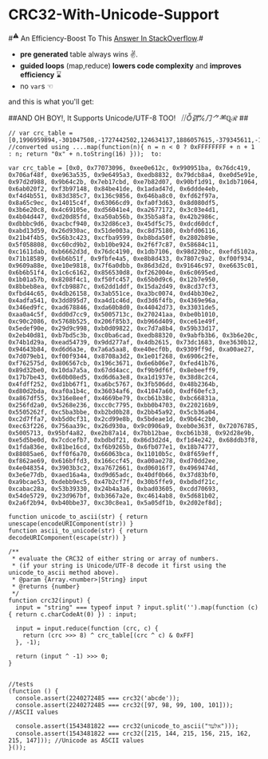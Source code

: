 # CRC32-With-Unicode-Support

#<sup>⚠</sup> An Efficiency-Boost To This [Answer In StackOverflow](http://stackoverflow.com/a/18639999/257319).#

- **pre generated** table always wins ✌.
- **guided loops** (map,reduce) **lowers code complexity** and **improves efficiency** ⌛
- no `var`s ☜

and this is what you'll get:

##AND OH BOY!, It Supports Unicode/UTF-8 TOO! &nbsp; ⧸⧸*Ṏ갥℀⺆⺈⺷ℚℛ* ##

    // var crc_table = [0,1996959894,-301047508,-1727442502,124634137,1886057615,-379345611,-1637575261,249268274,2044508324,-522852066,-1747789432,162941995,2125561021,-407360249,-1866523247,498536548,1789927666,-205950648,-2067906082,450548861,1843258603,-187386543,-2083289657,325883990,1684777152,-43845254,-1973040660,335633487,1661365465,-99664541,-1928851979,997073096,1281953886,-715111964,-1570279054,1006888145,1258607687,-770865667,-1526024853,901097722,1119000684,-608450090,-1396901568,853044451,1172266101,-589951537,-1412350631,651767980,1373503546,-925412992,-1076862698,565507253,1454621731,-809855591,-1195530993,671266974,1594198024,-972236366,-1324619484,795835527,1483230225,-1050600021,-1234817731,1994146192,31158534,-1731059524,-271249366,1907459465,112637215,-1614814043,-390540237,2013776290,251722036,-1777751922,-519137256,2137656763,141376813,-1855689577,-429695999,1802195444,476864866,-2056965928,-228458418,1812370925,453092731,-2113342271,-183516073,1706088902,314042704,-1950435094,-54949764,1658658271,366619977,-1932296973,-69972891,1303535960,984961486,-1547960204,-725929758,1256170817,1037604311,-1529756563,-740887301,1131014506,879679996,-1385723834,-631195440,1141124467,855842277,-1442165665,-586318647,1342533948,654459306,-1106571248,-921952122,1466479909,544179635,-1184443383,-832445281,1591671054,702138776,-1328506846,-942167884,1504918807,783551873,-1212326853,-1061524307,-306674912,-1698712650,62317068,1957810842,-355121351,-1647151185,81470997,1943803523,-480048366,-1805370492,225274430,2053790376,-468791541,-1828061283,167816743,2097651377,-267414716,-2029476910,503444072,1762050814,-144550051,-2140837941,426522225,1852507879,-19653770,-1982649376,282753626,1742555852,-105259153,-1900089351,397917763,1622183637,-690576408,-1580100738,953729732,1340076626,-776247311,-1497606297,1068828381,1219638859,-670225446,-1358292148,906185462,1090812512,-547295293,-1469587627,829329135,1181335161,-882789492,-1134132454,628085408,1382605366,-871598187,-1156888829,570562233,1426400815,-977650754,-1296233688,733239954,1555261956,-1026031705,-1244606671,752459403,1541320221,-1687895376,-328994266,1969922972,40735498,-1677130071,-351390145,1913087877,83908371,-1782625662,-491226604,2075208622,213261112,-1831694693,-438977011,2094854071,198958881,-2032938284,-237706686,1759359992,534414190,-2118248755,-155638181,1873836001,414664567,-2012718362,-15766928,1711684554,285281116,-1889165569,-127750551,1634467795,376229701,-1609899400,-686959890,1308918612,956543938,-1486412191,-799009033,1231636301,1047427035,-1362007478,-640263460,1088359270,936918000,-1447252397,-558129467,1202900863,817233897,-1111625188,-893730166,1404277552,615818150,-1160759803,-841546093,1423857449,601450431,-1285129682,-1000256840,1567103746,711928724,-1274298825,-1022587231,1510334235,755167117];
    //converted using ....map(function(n){ n = n < 0 ? 0xFFFFFFFF + n + 1 : n; return "0x" + n.toString(16) }));  to:
    
    var crc_table = [0x0, 0x77073096, 0xee0e612c, 0x990951ba, 0x76dc419, 0x706af48f, 0xe963a535, 0x9e6495a3, 0xedb8832, 0x79dcb8a4, 0xe0d5e91e, 0x97d2d988, 0x9b64c2b, 0x7eb17cbd, 0xe7b82d07, 0x90bf1d91, 0x1db71064, 0x6ab020f2, 0xf3b97148, 0x84be41de, 0x1adad47d, 0x6ddde4eb, 0xf4d4b551, 0x83d385c7, 0x136c9856, 0x646ba8c0, 0xfd62f97a, 0x8a65c9ec, 0x14015c4f, 0x63066cd9, 0xfa0f3d63, 0x8d080df5, 0x3b6e20c8, 0x4c69105e, 0xd56041e4, 0xa2677172, 0x3c03e4d1, 0x4b04d447, 0xd20d85fd, 0xa50ab56b, 0x35b5a8fa, 0x42b2986c, 0xdbbbc9d6, 0xacbcf940, 0x32d86ce3, 0x45df5c75, 0xdcd60dcf, 0xabd13d59, 0x26d930ac, 0x51de003a, 0xc8d75180, 0xbfd06116, 0x21b4f4b5, 0x56b3c423, 0xcfba9599, 0xb8bda50f, 0x2802b89e, 0x5f058808, 0xc60cd9b2, 0xb10be924, 0x2f6f7c87, 0x58684c11, 0xc1611dab, 0xb6662d3d, 0x76dc4190, 0x1db7106, 0x98d220bc, 0xefd5102a, 0x71b18589, 0x6b6b51f, 0x9fbfe4a5, 0xe8b8d433, 0x7807c9a2, 0xf00f934, 0x9609a88e, 0xe10e9818, 0x7f6a0dbb, 0x86d3d2d, 0x91646c97, 0xe6635c01, 0x6b6b51f4, 0x1c6c6162, 0x856530d8, 0xf262004e, 0x6c0695ed, 0x1b01a57b, 0x8208f4c1, 0xf50fc457, 0x65b0d9c6, 0x12b7e950, 0x8bbeb8ea, 0xfcb9887c, 0x62dd1ddf, 0x15da2d49, 0x8cd37cf3, 0xfbd44c65, 0x4db26158, 0x3ab551ce, 0xa3bc0074, 0xd4bb30e2, 0x4adfa541, 0x3dd895d7, 0xa4d1c46d, 0xd3d6f4fb, 0x4369e96a, 0x346ed9fc, 0xad678846, 0xda60b8d0, 0x44042d73, 0x33031de5, 0xaa0a4c5f, 0xdd0d7cc9, 0x5005713c, 0x270241aa, 0xbe0b1010, 0xc90c2086, 0x5768b525, 0x206f85b3, 0xb966d409, 0xce61e49f, 0x5edef90e, 0x29d9c998, 0xb0d09822, 0xc7d7a8b4, 0x59b33d17, 0x2eb40d81, 0xb7bd5c3b, 0xc0ba6cad, 0xedb88320, 0x9abfb3b6, 0x3b6e20c, 0x74b1d29a, 0xead54739, 0x9dd277af, 0x4db2615, 0x73dc1683, 0xe3630b12, 0x94643b84, 0xd6d6a3e, 0x7a6a5aa8, 0xe40ecf0b, 0x9309ff9d, 0xa00ae27, 0x7d079eb1, 0xf00f9344, 0x8708a3d2, 0x1e01f268, 0x6906c2fe, 0xf762575d, 0x806567cb, 0x196c3671, 0x6e6b06e7, 0xfed41b76, 0x89d32be0, 0x10da7a5a, 0x67dd4acc, 0xf9b9df6f, 0x8ebeeff9, 0x17b7be43, 0x60b08ed5, 0xd6d6a3e8, 0xa1d1937e, 0x38d8c2c4, 0x4fdff252, 0xd1bb67f1, 0xa6bc5767, 0x3fb506dd, 0x48b2364b, 0xd80d2bda, 0xaf0a1b4c, 0x36034af6, 0x41047a60, 0xdf60efc3, 0xa867df55, 0x316e8eef, 0x4669be79, 0xcb61b38c, 0xbc66831a, 0x256fd2a0, 0x5268e236, 0xcc0c7795, 0xbb0b4703, 0x220216b9, 0x5505262f, 0xc5ba3bbe, 0xb2bd0b28, 0x2bb45a92, 0x5cb36a04, 0xc2d7ffa7, 0xb5d0cf31, 0x2cd99e8b, 0x5bdeae1d, 0x9b64c2b0, 0xec63f226, 0x756aa39c, 0x26d930a, 0x9c0906a9, 0xeb0e363f, 0x72076785, 0x5005713, 0x95bf4a82, 0xe2b87a14, 0x7bb12bae, 0xcb61b38, 0x92d28e9b, 0xe5d5be0d, 0x7cdcefb7, 0xbdbdf21, 0x86d3d2d4, 0xf1d4e242, 0x68ddb3f8, 0x1fda836e, 0x81be16cd, 0xf6b9265b, 0x6fb077e1, 0x18b74777, 0x88085ae6, 0xff0f6a70, 0x66063bca, 0x11010b5c, 0x8f659eff, 0xf862ae69, 0x616bffd3, 0x166ccf45, 0xa00ae278, 0xd70dd2ee, 0x4e048354, 0x3903b3c2, 0xa7672661, 0xd06016f7, 0x4969474d, 0x3e6e77db, 0xaed16a4a, 0xd9d65adc, 0x40df0b66, 0x37d83bf0, 0xa9bcae53, 0xdebb9ec5, 0x47b2cf7f, 0x30b5ffe9, 0xbdbdf21c, 0xcabac28a, 0x53b39330, 0x24b4a3a6, 0xbad03605, 0xcdd70693, 0x54de5729, 0x23d967bf, 0xb3667a2e, 0xc4614ab8, 0x5d681b02, 0x2a6f2b94, 0xb40bbe37, 0xc30c8ea1, 0x5a05df1b, 0x2d02ef8d];

    function unicode_to_ascii(str) { return unescape(encodeURIComponent(str)) }
    function ascii_to_unicode(str) { return decodeURIComponent(escape(str)) }

    /**
     * evaluate the CRC32 of either string or array of numbers.
     * (if your string is Unicode/UTF-8 decode it first using the unicode_to_ascii method above).
     * @param {Array.<number>|String} input
     * @returns {number}
     */
    function crc32(input) {
      input = "string" === typeof input ? input.split('').map(function (c) { return c.charCodeAt(0) }) : input;

      input = input.reduce(function (crc, c) {
        return (crc >>> 8) ^ crc_table[(crc ^ c) & 0xFF]
      }, -1);
      
      return (input ^ -1) >>> 0;
    }


    //tests
    (function () {
      console.assert(2240272485 === crc32('abcde'));
      console.assert(2240272485 === crc32([97, 98, 99, 100, 101])); //ASCII values

      console.assert(1543481822 === crc32(unicode_to_ascii("אלעד")));
      console.assert(1543481822 === crc32([215, 144, 215, 156, 215, 162, 215, 147])); //Unicode as ASCII values
    }());
